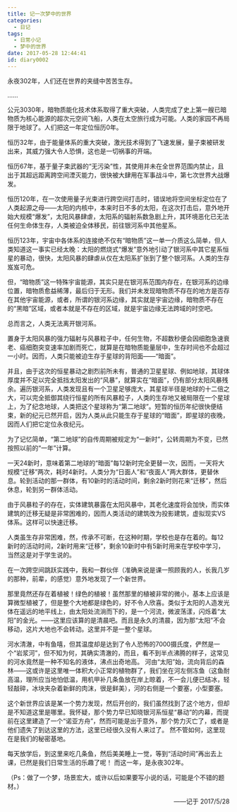 ```yaml
---
title: 记一次梦中的世界
categories:
  - 日记
tags:
  - 日常小记
  - 梦中的世界
date: 2017-05-28 12:44:41
id: diary0002
---
```


永夜302年，人们还在世界的夹缝中苦苦生存。

……

公元3030年，暗物质能化技术体系取得了重大突破，人类完成了史上第一艘已暗物质为核心能源的超次元空间飞船，人类在太空旅行成为可能。人类的家园不再局限于地球了。人们把这一年定位恒历0年。

恒历32年，由于能量体系的重大突破，激光技术得到了飞速发展，量子束被研发出来，其威力强大令人恐惧，这也是一切祸事的开端。

恒历67年，基于量子束武器的“无污染”性，其使用并未在全世界范围内禁止，且出于其超远距离跨空间湮灭能力，很快被大肆用在军事战斗中，第七次世界大战爆发。

恒历120年，在一次使用量子光束进行跨空间打击时，错误地将空间坐标定位在了人类起源之母——太阳的内核中，本来时日不多的太阳，在这次打击后，意外地开始大规模“爆发”，太阳风暴肆虐，太阳系的辐射系数急剧上升，其环境恶化已无法任何生命体生存，人类被迫全体移民，前往银河系中其他星系。

恒历123年，宇宙中各体系的连接绝不仅有“暗物质”这一单一介质这么简单，但人类知道这一事实已经太晚：太阳的燃烧式“爆发”意外地引动了银河系中其它星系恒星的暴动，很快，太阳风暴的肆虐从仅在太阳系扩张到了整个银河系。人类的生存岌岌可危。

但，“暗物质”这一特殊宇宙能源，其实只是在银河系范围内存在，在银河系的边缘位置，暗物质愈益稀薄，最后归于无形。我们并未发现暗物质不存在的地方是否存在其他宇宙能源，或者，所谓的银河系边缘，其实就是宇宙边缘，暗物质不存在的“黑暗”区域，或者本就是不存在的区域，就是宇宙边缘无法跨域的时空吧。

总而言之，人类无法离开银河系。

置身于太阳风暴的强力辐射与风暴粒子中，任何生物，不超数秒便会因细胞急速衰老、癌细胞突变速率加剧而死亡，就算是在暗物质能量层中，生存时间也不会超过一小时。因而，人类只能被迫生存于星球的背阳面——“暗面”。

并且，由于这次的恒星暴动之剧烈前所未有，普通的卫星星球、例如地球，其球体厚度并不足以完全抵挡太阳发出的“风暴”，就算实在“暗面”，仍有部分太阳风暴残余。遍历银河系，人类发现且有一个卫星足够庞大，其星球半径是地球的十二倍之大，可以完全抵御其绕行恒星的所有风暴粒子，人类的生存地又被局限在一个星球上，为了纪念地球，人类把这个星球称为“第二地球”。短暂的恒历年纪很快便结束，新的纪元已然开启，因为人类从此只能生存于星球的“暗面”，即星球的夜晚，因而人们把它定位永夜纪元。

为了记忆简单，“第二地球”的自传周期被规定为“一新时”，公转周期为不变，已然按照以前的“一年”计算。

一天24新时，意味着第二地球的“暗面”每12新时完全更替一次，因而，一天将大规模“迁移”两次，耗时4新时。人类分为“日面人”和“夜面人”两大群体，更替休息。轮到活动的那一群体，有10新时的活动时间，剩余2新时则花来“迁移”，然后休息，轮到另一群体活动。

由于风暴粒子的存在，实体建筑暴露在太阳风暴中，其老化速度将会加快，而实体建筑的迁移无疑是非常困难的，因而人类活动的建筑改为投影建筑，虚拟现实VS体系。这样可以快速迁移。

人类虽生存非常困难，然，传承不可断，在这种时期，学校也是存在着的。每12新时的活动时间，2新时用来“迁移”，剩余10新时中有5新时用来在学校中学习，当然这是对于学生说的。

在一次跨空间跳跃实践中，我和一群伙伴（准确来说是课一照顾我的人，长我几岁的那种，前辈，的感觉）意外地发现了一个新世界。

那里竟然还存在着植被！绿色的植被！虽然那里的植被非常的微小，基本上应该是算微型植被了，但是整个大地都是绿色的，好不令人欣喜。类似于太阳的人造发光体在遥远的地平线上，由太阳处流淌而下的，是一个河流，微波荡漾，闪烁着“太阳”的金光。——这里应该算的是清晨吧。而且是永久的清晨，因为那“太阳”不会移动，这片大地也不会转动。这里并不是一整个星球。

河水清澈，中有鱼嘻，但其温度却是达到了令人恐怖的7000摄氏度，俨然是一个“岩浆河”，但不知为何，其确实清澈的，而且，看不到半点沸腾的样子，这常见的河水竟然是一种不知名的液体，沸点出奇地高。
河由“太阳”始，流向背后的森林——这或许是这里唯一体积大小正常的植物群了，我们坐在河左侧冻鱼（这鱼耐高温，理所应当地怕低温，用机甲补几条鱼放在岸上晾着，不一会儿便已结冰，轻轻敲碎，冰块夹杂着新鲜的肉沫，很是鲜美），河的右侧是一个要塞，小型要塞。

这个新世界应该是某一个势力发现，然后开创的，我们虽然找到了这个地方，但却是不知道这里是哪里。我怀疑，那个势力早已知晓银河系恒星“暴动”的内幕，而提前在这里建造了一个“诺亚方舟”，然而可能是出于意外，那个势力灭亡了，或者是他们遗失了到达这里的方法，这里已经很久没有人来过了。
然不管如何，这里现在是我们的秘密基地。

每天放学后，到这里来吃几条鱼，然后美美睡上一觉，等到“活动时间”再出去上课，已然是我们日常生活的乐趣了呢！
而这一年，是永夜302年。

（Ps：做了一个梦，场景宏大，或许以后如果要写小说的话，可能是个不错的题材。）

<div style="text-align: right;">——记于 2017/5/28</div>